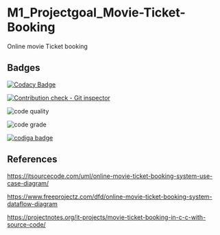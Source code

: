 # M1_Projectgoal_Movie-Ticket-Booking
Online movie  Ticket booking

## Badges


[![Codacy Badge](https://app.codacy.com/project/badge/Grade/6db2357439a5496b9bde23db11274fa6)](https://www.codacy.com/gh/Anilkumar1608/M1_Projectgoal_Movie-Ticket-Booking/dashboard?utm_source=github.com&amp;utm_medium=referral&amp;utm_content=Anilkumar1608/M1_Projectgoal_Movie-Ticket-Booking&amp;utm_campaign=Badge_Grade)

[![Contribution check - Git inspector](https://github.com/Anilkumar1608/M1_Projectgoal_Movie-Ticket-Booking/actions/workflows/Git.yml/badge.svg)](https://github.com/Anilkumar1608/M1_Projectgoal_Movie-Ticket-Booking/actions/workflows/Git.yml)

![code quality](https://api.codiga.io/project/31077/score/svg)

![code grade](https://api.codiga.io/project/31077/status/svg)

<a href="https://app.codiga.io/public/user/github/Anilkumar1608">
   <img src="https://api.codiga.io/public/badge/user/github/Anilkumar1608?style=light" alt="codiga badge" />
</a>

## References
 
 https://itsourcecode.com/uml/online-movie-ticket-booking-system-use-case-diagram/
 
 https://www.freeprojectz.com/dfd/online-movie-ticket-booking-system-dataflow-diagram
 
 https://projectnotes.org/it-projects/movie-ticket-booking-in-c-c-with-source-code/
